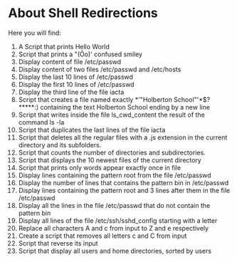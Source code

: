 # About Shell Redirections
Here you will find:
1. A Script that prints Hello World
2. Script that prints a "(Ôo)' confused smiley
3. Display content of file /etc/passwd
4. Display content of two files /etc/passwd and /etc/hosts
5. Display the last 10 lines of /etc/passwd
6. Display the first 10 lines of /etc/passwd
7. Display the third line of the file iacta
8. Script that creates a file named exactly *\'"Holberton School"'\*$?*****:) containing the text Holberton School ending by a new line
9. Script that writes inside the file ls_cwd_content the result of the command ls -la
10. Script that duplicates the last lines of the file iacta
11. Script that deletes all the regular files with a .js extension in the current directory and its subfolders.
12. Script that counts the number of directories and subdirectories.
13. Script that displays the 10 newest files of the current directory
14. Script that prints only words appear exactly once in file
15. Display lines containing the pattern root from the file /etc/passwd
16. Display the number of lines that contains the pattern bin in /etc/passwd
17. Display lines containing the pattern root and 3 lines after them in the file /etc/passwd
18. Display all the lines in the file /etc/passwd that do not contain the pattern bin
19. Display all lines of the file /etc/ssh/sshd_config starting with a letter
20. Replace all characters A and c from input to Z and e respectively
21. Create a script that removes all letters c and C from input
22. Script that reverse its input
23. Script that display all users and home directories, sorted by users
